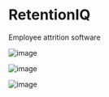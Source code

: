 # RetentionIQ
Employee attrition software


![image](https://github.com/user-attachments/assets/bbc063c1-c6af-4d78-a2cc-0fc7c0387a50)

![image](https://github.com/user-attachments/assets/cfde2f42-800b-4580-a80e-2d2709ce522c)

![image](https://github.com/user-attachments/assets/127febdc-5536-4ea7-9e96-2b7c51e313e4)
